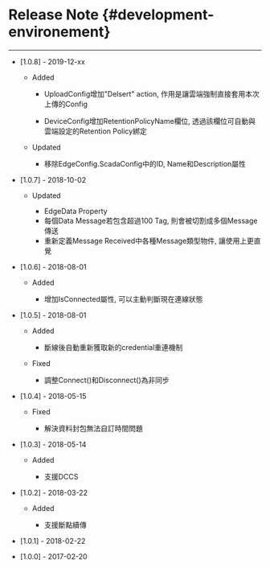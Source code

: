 # Release Note {#development-environement}

---

* \[1.0.8\] - 2019-12-xx

  * Added

    * UploadConfig增加"Delsert" action, 作用是讓雲端強制直接套用本次上傳的Config

    * DeviceConfig增加RetentionPolicyName欄位, 透過該欄位可自動與雲端設定的Retention Policy綁定

  * Updated

    * 移除EdgeConfig.ScadaConfig中的ID, Name和Description屬性

* \[1.0.7\] - 2018-10-02

  * Updated

    * EdgeData Property
    * 每個Data Message若包含超過100 Tag, 則會被切割成多個Message傳送
    * 重新定義Message Received中各種Message類型物件, 讓使用上更直覺

* \[1.0.6\] - 2018-08-01

  * Added

    * 增加IsConnected屬性, 可以主動判斷現在連線狀態

* \[1.0.5\] - 2018-08-01

  * Added

    * 斷線後自動重新獲取新的credential重連機制

  * Fixed

    * 調整Connect\(\)和Disconnect\(\)為非同步

* \[1.0.4\] - 2018-05-15

  * Fixed

    * 解決資料封包無法自訂時間問題

* \[1.0.3\] - 2018-05-14

  * Added

    * 支援DCCS

* \[1.0.2\] - 2018-03-22

  * Added

    * 支援斷點續傳

* \[1.0.1\] - 2018-02-22

* \[1.0.0\] - 2017-02-20



